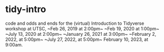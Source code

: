 # tidy-intro

code and odds and ends for the (virtual) Introduction to Tidyverse workshop at UTSC, ~Feb 26, 2019 at 2:00pm~ ~Feb 19, 2020 at 1:00pm~ ~July 13, 2020 at 2:00pm~ ~January 26, 2021 at 3:00pm~ ~February 2, 2022, at 5:00pm~ ~July 27, 2022, at 5:00pm~ February 10, 2023, at 9:00am.
